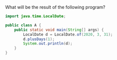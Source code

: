 What will be the result of the following program?
```java
import java.time.LocalDate;

public class A {
    public static void main(String[] args) {
        LocalDate d = LocalDate.of(2020, 3, 31);
        d.plusDays(1);
        System.out.println(d);
    }
}
```